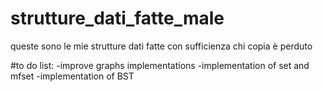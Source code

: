 # strutture_dati_fatte_male
queste sono le mie strutture dati fatte con sufficienza
chi copia è perduto

#to do list:
-improve graphs implementations
-implementation of set and mfset
-implementation of BST
